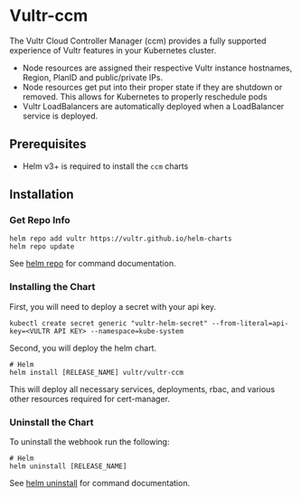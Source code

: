 # Vultr-ccm

The Vultr Cloud Controller Manager (ccm) provides a fully supported experience of Vultr features in your Kubernetes cluster.

- Node resources are assigned their respective Vultr instance hostnames, Region, PlanID and public/private IPs.
- Node resources get put into their proper state if they are shutdown or removed. This allows for Kubernetes to properly reschedule pods
- Vultr LoadBalancers are automatically deployed when a LoadBalancer service is deployed.


## Prerequisites

- Helm v3+ is required to install the `ccm` charts

## Installation

### Get Repo Info

```
helm repo add vultr https://vultr.github.io/helm-charts
helm repo update
```

See [helm repo](https://helm.sh/docs/helm/helm_repo/) for command documentation.

### Installing the Chart

First, you will need to deploy a secret with your api key. 

```shell
kubectl create secret generic "vultr-helm-secret" --from-literal=api-key=<VULTR API KEY> --namespace=kube-system
```

Second, you will deploy the helm chart.

```shell
# Helm
helm install [RELEASE_NAME] vultr/vultr-ccm
```

This will deploy all necessary services, deployments, rbac, and various other resources required for cert-manager.

### Uninstall the Chart
To uninstall the webhook run the following:

```shell
# Helm
helm uninstall [RELEASE_NAME]
```
See [helm uninstall](https://helm.sh/docs/helm/helm_uninstall/) for command documentation.
